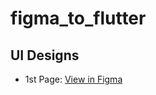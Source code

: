 # figma_to_flutter

## UI Designs

- 1st Page: [View in Figma](https://www.figma.com/design/WilldxA9l8yGQZ3o5c6AKC/fig-to-flut?node-id=15-3&t=WpqtJ7rZrjuFkpR1-1)

